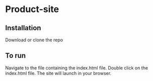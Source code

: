 # Product-site


## Installation
Download or clone the repo

## To run
Navigate to the file containing the index.html file.
Double click on the index.html file. The site will launch in your browser.